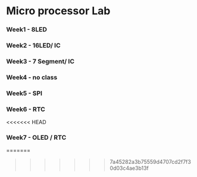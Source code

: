 # Micro processor Lab
### Week1 - 8LED
### Week2 - 16LED/ IC
### Week3 - 7 Segment/ IC
### Week4 - no class
### Week5 - SPI
### Week6 - RTC
<<<<<<< HEAD
### Week7 - OLED / RTC
=======
>>>>>>> 7a45282a3b75559d4707cd2f7f30d03c4ae3b13f
